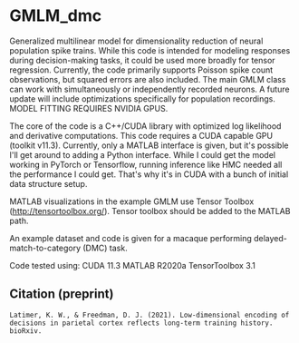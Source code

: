 # GMLM_dmc
Generalized multilinear model for dimensionality reduction of neural population spike trains.
While this code is intended for modeling responses during decision-making tasks, it could be used more broadly for tensor regression.
Currently, the code primarily supports Poisson spike count observations, but squared errors are also included.
The main GMLM class can work with simultaneously or independently recorded neurons. A future update will include optimizations specifically for population recordings.
MODEL FITTING REQUIRES NVIDIA GPUS.

The core of the code is a C++/CUDA library with optimized log likelihood and derivative computations.
This code requires a CUDA capable GPU (toolkit v11.3).
Currently, only a MATLAB interface is given, but it's possible I'll get around to adding a Python interface.
While I could get the model working in PyTorch or Tensorflow, running inference like HMC needed all the performance I could get. That's why it's in CUDA with a bunch of initial data structure setup.

MATLAB visualizations in the example GMLM use Tensor Toolbox (http://tensortoolbox.org/).
Tensor toolbox should be added to the MATLAB path.

An example dataset and code is given for a macaque performing delayed-match-to-category (DMC) task.

Code tested using:
CUDA 11.3
MATLAB R2020a
TensorToolbox 3.1

## Citation (preprint)
```
Latimer, K. W., & Freedman, D. J. (2021). Low-dimensional encoding of decisions in parietal cortex reflects long-term training history. bioRxiv.
```

